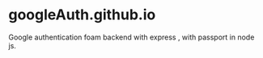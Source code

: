 # googleAuth.github.io
Google authentication foam backend with express , with passport in node js. 
